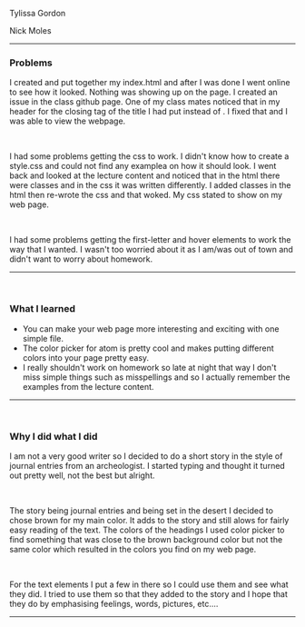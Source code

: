 Tylissa Gordon

Nick Moles
<hr />
<h3>Problems</h3>
  <p> I created and put together my index.html and after I was done I went online to see how it looked. Nothing was showing up on the page. I created an issue in the class github page. One of my class mates noticed that in my header for the closing tag of the title I had put </tittle> instead of </title>. I fixed that and I was able to view the webpage.</p>
  <br/>
  <p>I had some problems getting the css to work. I didn't know how to create a style.css and could not find any examplea on how it should look. I went back and looked at the lecture content and noticed that in the html there were classes and in the css it was written differently. I added classes in the html then re-wrote the css and that woked. My css stated to show on my web page.</p>
  <br/>
  <p>I had some problems getting the first-letter and hover elements to work the way that I wanted. I wasn't too worried about it as I am/was out of town and didn't want to worry about homework.</p>
<hr />
<br/>
<h3>What I learned</h3>
  <Ul>
    <li>You can make your web page more interesting and exciting with one simple file.</li>
    <li>The color picker for atom is pretty cool and makes putting different colors into your page pretty easy.</li>
    <li>I really shouldn't work on homework so late at night that way I don't miss simple things such as misspellings and so I actually remember the examples from the lecture content.</li>
  </ul>
<hr />
<br/>
<h3> Why I did what I did</h3>
  <p>I am not a very good writer so I decided to do a short story in the style of journal entries from an archeologist. I started typing and thought it turned out pretty well, not the best but alright.</p>
  <br/>
  <p>The story being journal entries and being set in the desert I decided to chose brown for my main color. It adds to the story and still alows for fairly easy reading of the text. The colors of the headings I used color picker to find something that was close to the brown background color but not the same color which resulted in the colors you find on my web page.</p>
  <br/>
  <p>For the text elements I put a few in there so I could use them and see what they did. I tried to use them so that they added to the story and I hope that they do by emphasising feelings, words, pictures, etc....</p>
  <hr />
